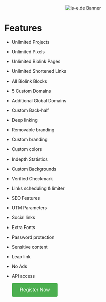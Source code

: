 <p align="center">
   <img alt="is-e.de Banner" src="https://fastbio.link/uploads/logo/1ab69930799898f3d5724b3d7b6a8370.png">
</p>

# Features
- Unlimited Projects
- Unlimited Pixels
- Unlimited Biolink Pages
- Unlimited Shortened Links
- All Biolink Blocks
- 5 Custom Domains
- Additional Global Domains
- Custom Back-half
- Deep linking
- Removable branding
- Custom branding
- Custom colors
- Indepth Statistics
- Custom Backgrounds
- Verified Checkmark
- Links scheduling & limiter
- SEO Features
- UTM Parameters
- Social links
- Extra Fonts
- Password protection
- Sensitive content
- Leap link
- No Ads
- API access

    <a href="https://example.com/register" style="
        display: inline-block; 
        background-color: #4CAF50; 
        color: white; 
        padding: 12px 24px; 
        border-radius: 4px; 
        font-size: 16px; 
        text-align: center; 
        text-decoration: none; 
        font-family: Arial, sans-serif; 
        cursor: pointer; 
        border: 1px solid transparent;
    ">
        Register Now
    </a>

